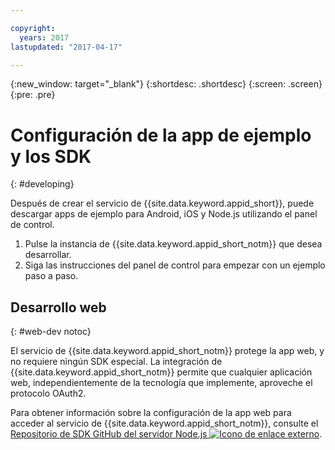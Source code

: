 ```yaml
---

copyright:
  years: 2017
lastupdated: "2017-04-17"

---
```


{:new_window: target="_blank"}
{:shortdesc: .shortdesc}
{:screen: .screen}
{:pre: .pre}

# Configuración de la app de ejemplo y los SDK
{: #developing}

Después de crear el servicio de {{site.data.keyword.appid_short}}, puede descargar apps de ejemplo para Android, iOS y Node.js utilizando el panel de control.

1. Pulse la instancia de {{site.data.keyword.appid_short_notm}} que desea desarrollar.
2. Siga las instrucciones del panel de control para empezar con un ejemplo paso a paso.


## Desarrollo web
{: #web-dev notoc}

El servicio de {{site.data.keyword.appid_short_notm}} protege la app web, y no requiere ningún SDK especial.<!--- You can use different identity providers in addition to the protection that is provided by the service.---> La integración de {{site.data.keyword.appid_short_notm}} permite que cualquier aplicación web, independientemente de la tecnología que implemente, aproveche el protocolo OAuth2.

Para obtener información sobre la configuración de la app web para acceder al servicio de {{site.data.keyword.appid_short_notm}}, consulte el <a href="https://github.com/ibm-cloud-security/appid-serversdk-nodejs" target="_blank">Repositorio de SDK GitHub del servidor Node.js <img src="../../icons/launch-glyph.svg" alt="Icono de enlace externo"></a>.
